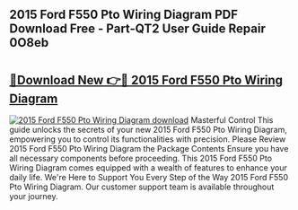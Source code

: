## 2015 Ford F550 Pto Wiring Diagram PDF Download Free - Part-QT2 User Guide Repair 0O8eb

# <h2><a href="http://dflkidc.blite.top/?on=2015+Ford+F550+Pto+Wiring+Diagram">🔗Download New 👉🔴 2015 Ford F550 Pto Wiring Diagram</a></h2>

[![2015 Ford F550 Pto Wiring Diagram download](https://i.imgur.com/lujVjoI.png)](http://dflkidc.blite.top/?on=2015+Ford+F550+Pto+Wiring+Diagram)
Masterful Control This guide unlocks the secrets of your new 2015 Ford F550 Pto Wiring Diagram, empowering you to control its functionalities with precision. Please Review 2015 Ford F550 Pto Wiring Diagram the Package Contents Ensure you have all necessary components before proceeding. This 2015 Ford F550 Pto Wiring Diagram comes equipped with a wealth of features to enhance your daily life. We're Here to Support You Every Step of the Way 2015 Ford F550 Pto Wiring Diagram. Our customer support team is available throughout your journey.
